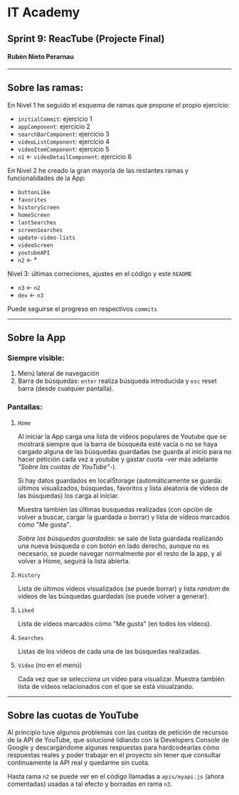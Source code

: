 # IT Academy
## Sprint 9: ReacTube (Projecte Final)
#### Rubèn Nieto Perarnau
---

## Sobre las ramas:

En Nivel 1 he seguido el esquema de ramas que propone el propio ejercicio:
* `initialCommit`: ejercicio 1
* `appComponent`: ejercicio 2
* `searchBarComponent`: ejercicio 3
* `videoListComponent`: ejercicio 4
* `videoItemComponent`: ejercicio 5
* `n1` <- `videoDetailComponent`: ejercicio 6

En Nivel 2 he creado la gran mayoría de las restantes ramas y funcionalidades de la App:
* `buttonLike`
* `favorites`
* `historyScreen`
* `homeScreen`
* `lastSearches`
* `screenSearches`
* `update-video-lists`
* `videoScreen`
* `youtubeAPI`
* `n2` <- *

Nivel 3: últimas correciones, ajustes en el código y este `README`
* `n3` <- `n2`
* `dev` <- `n3`

Puede seguirse el progreso en respectivos `commits`

---
## Sobre la App
### Siempre visible:
1. Menú lateral de navegación
2. Barra de búsquedas: `enter` realiza búsqueda introducida y `esc` reset barra (desde cualquier pantalla).

### Pantallas:
1. `Home` 

    Al iniciar la App carga una lista de vídeos populares de Youtube que se mostrará siempre que la barra de búsqueda esté vacía o no se haya cargado alguna de las búsquedas guardadas (se guarda al inicio para no hacer petición cada vez a youtube y gastar cuota -ver más adelante _"Sobre las cuotas de YouTube"_-).

    Si hay datos guardados en localStorage (automáticamente se guarda: últimos visualizados, búsquedas, favoritos y lista aleatoria de vídeos de las búsquedas) los carga al iniciar.
    
    Muestra también las últimas busquedas realizadas (con opción de volver a buscar, cargar la guardada o borrar) y lista de vídeos marcados cómo "Me gusta".

    _Sobre las búsquedas guardadas_: se sale de lista guardada realizando una nueva búsqueda o con botón en lado derecho, aunque no es necesario, se puede navegar normalmente por el resto de la app, y al volver a Home, seguirá la lista abierta.
2. `History`
    
    Lista de últimos vídeos visualizados (se puede borrar) y lista _random_ de vídeos de las búsquedas guardadas (se puede volver a generar).
3. `Liked`

    Lista de vídeos marcados cómo "Me gusta" (en todos los vídeos).
4. `Searches`

    Listas de los vídeos de cada una de las búsquedas realizadas.

5. `Video` (no en el menú)

    Cada vez que se selecciona un vídeo para visualizar. Muestra también lista de vídeos relacionados con el que se está visualzando.
---

## Sobre las cuotas de YouTube
Al principio tuve algunos problemas con las cuotas de petición de recursos de la API de YouTube, que solucioné lidiando con la Developers Console de Google y descargándome algunas respuestas para hardcodearlas cómo respuestas reales y poder trabajar en el proyecto sin tener que consultar continuamente la API real y quedarme sin cuota. 

Hasta rama `n2` se puede ver en el código llamadas a `apis/myapi.js` (ahora comentadas) usadas a tal efecto y borradas en rama `n3`.